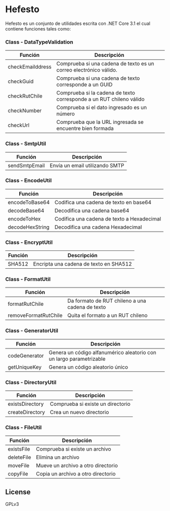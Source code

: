 ﻿# Hefesto

Hefesto es un conjunto de utilidades escrita con .NET Core 3.1 el cual contiene funciones tales como:

  ### Class - DataTypeValidation
  
  | Función | Descripción |
  | ------ | ------ |
  | checkEmailddress | Comprueba si una cadena de texto es un correo electrónico válido. |
  | checkGuid | Comprueba si una cadena de texto corresponde a un GUID |
  | checkRutChile | Comprueba si la cadena de texto corresponde a un RUT chileno válido |
  | checkNumber | Comprueba si el dato ingresado es un número |
  | checkUrl | Comprueba que la URL ingresada se encuentre bien formada |
  
  ### Class - SmtpUtil
  
  | Función | Descripción |
  | ------ | ------ |
  | sendSmtpEmail | Envía un email utilizando SMTP |
  
  ### Class - EncodeUtil
  
  | Función | Descripción |
  | ------ | ------ |
  | encodeToBase64 | Codifica una cadena de texto en base64 |
  | decodeBase64 | Decodifica una cadena base64 |
  | encodeToHex | Codifica una cadena de texto a Hexadecimal |
  | decodeHexString | Decodifica una cadena Hexadecimal |
  
  ### Class - EncryptUtil
  
  | Función | Descripción |
  | ------ | ------ |
  | SHA512 | Encripta una cadena de texto en SHA512 |
  
  ### Class - FormatUtil
  
  | Función | Descripción |
  | ------ | ------ |
  | formatRutChile | Da formato de RUT chileno a una cadena de texto |
  | removeFormatRutChile | Quita el formato a un RUT chileno |

  ### Class - GeneratorUtil
  
  | Función | Descripción |
  | ------ | ------ |
  | codeGenerator | Genera un código alfanumérico aleatorio con un largo parametrizable |
  | getUniqueKey | Genera un código aleatorio único |
  
  ### Class - DirectoryUtil
  
  | Función | Descripción |
  | ------ | ------ |
  | existsDirectory | Comprueba si existe un directorio |
  | createDirectory | Crea un nuevo directorio |
  
  ### Class - FileUtil
  
  | Función | Descripción |
  | ------ | ------ |
  | existsFile | Comprueba si existe un archivo |
  | deleteFile | Elimina un archivo |
  | moveFile | Mueve un archivo a otro directorio |
  | copyFile | Copia un archivo a otro directorio |

License
----

GPLv3
